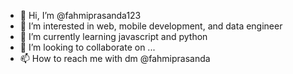 - 👋 Hi, I’m @fahmiprasanda123
- 👀 I’m interested in web, mobile development, and data engineer
- 🌱 I’m currently learning javascript and python
- 💞️ I’m looking to collaborate on ...
- 📫 How to reach me with dm @fahmiprasanda

<!---
fahmiprasanda123/fahmiprasanda123 is a ✨ special ✨ repository because its `README.md` (this file) appears on your GitHub profile.
You can click the Preview link to take a look at your changes.
--->
